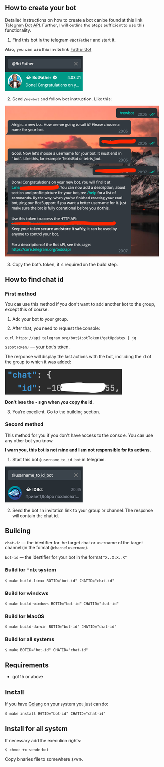 ## How to create your bot

Detailed instructions on how to create a bot can be found at this link [Telegram Bot API](https://core.telegram.org/bots).
Further, I will outline the steps sufficient to use this functionality.

1.  Find this bot in the telegram `@BotFather` and start it.

Also, you can use this invite link [Father Bot](https://t.me/botfather)

![father-bot](./assets/img/father.png?raw=true)

2. Send `/newbot` and follow bot instruction. Like this:

![step](./assets/img/step.png?raw=true)

3. Copy the bot's token, it is required on the build step.

## How to find chat id

### First method

You can use this method if you don't want to add another bot to the group, except this of course.

1. Add your bot to your group.

2. After that, you need to request the console:

```
curl https://api.telegram.org/bot$(botToken)/getUpdates | jq
```

`$(botToken)` –– your bot's token.

The response will display the last actions with the bot, including the id of the group to which it was added:

![chat-id](./assets/img/chat-id.png?raw=true)

**Don't lose the ` - ` sign when you copy the id.**

3. You're excellent. Go to the building section.

### Second method

This method for you if you don't have access to the console. You can use any other bot you know.

**I warn you, this bot is not mine and I am not responsible for its actions.**

1. Start this bot `@username_to_id_bot` in telegram.

![other-bot](./assets/img/other-bot.png?raw=true)

2. Send the bot an invitation link to your group or channel. The response will contain the chat id.

## Building

`chat-id` –– the identifier for the target chat or username of the target channel (in the format `@channelusername`).

`bot-id` –– the identifier for your bot in the format `"X..X:X..X"`

### Build for *nix system

```
$ make build-linux BOTID="bot-id" CHATID="chat-id"
```
### Build for windows

```
$ make build-windows BOTID="bot-id" CHATID="chat-id"
```

### Build for MacOS

```
$ make build-darwin BOTID="bot-id" CHATID="chat-id"
```

### Build for all systems

```
$ make BOTID="bot-id" CHATID="chat-id"
```

## Requirements

- go1.15 or above

## Install
If you have [Golang](https://golang.org) on your system you just can do:

```
$ make install BOTID="bot-id" CHATID="chat-id"
```

## Install for all system

If necessary add the execution rights:

```
$ chmod +x senderbot
```

Copy binaries file to somewhere `$PATH`.